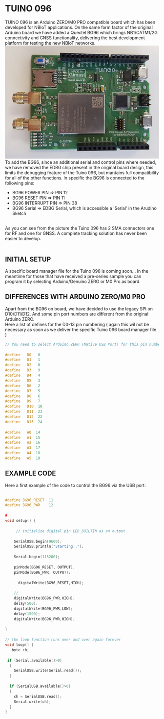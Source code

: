# TUINO 096

TUINO 096 is an Arduino ZERO/M0 PRO compatible board which has been developed for NBIoT applications. On the same form factor of the original Arduino board we have added a Quectel BG96 which brings NB1/CATM1/2G connectivity and GNSS functionality, delivering the best development platform for testing the new NBIoT networks. 
<br/>
<img src="/docs/tuino_096.jpg"/>
<br/>
To add the BG96, since an additional serial and control pins where needed, we have removed the EDBG chip present in the original board design, this limits the debugging feature of the Tuino 096, but mantains full compatibility for all of the other functions. In specific the BG96 is connected to the following pins:
* BG96 POWER PIN      => PIN 12
* BG96 RESET PIN      => PIN 11
* BG96 INTERRUPT PIN  => PIN 38
* BG96 Serial         => EDBG Serial, which is accessible a 'Serial' in the Arudino Sketch 
<br/>
As you can see from the picture the Tuino 096 has 2 SMA connectors one for RF  and one for GNSS. A complete tracking solution has never been easier to develop.
<br>
<br/>

## INITIAL SETUP
A specific board manager file for the Tuino 096 is coming soon... In the meantime for those that have received a pre-series sample you can program it by selecting Arduino/Genuino ZERO or M0 Pro as board.

## DIFFERENCES WITH ARDUINO ZERO/M0 PRO
Apart from the BG96 on board, we have decided to use the legacy SPI on D10/D11/D12. And some pin port numbers are different from the original Arduino ZERO.<br>
Here a list of defines for the D0-13 pin numbering ( again this wil not be necessary as soon as we deliver the specific Tuino 096 board manager file )

```c
// You need to select Arduino ZERO (Native USB Port) for this pin numbering

#define   D0   0
#define   D1   1
#define   D2   8
#define   D3   9
#define   D4   4
#define   D5   3
#define   D6   2
#define   D7   5
#define   D8   6
#define   D9   7
#define   D10  10
#define   D11  23
#define   D12  22
#define   D13  24

#define   A0  14
#define   A1  15
#define   A2  16
#define   A3  17
#define   A4  18
#define   A5  19


```

## EXAMPLE CODE
Here a first example of the code to control the BG96 via the USB port:


```c

#define BG96_RESET  11
#define BG96_PWR    12

#
void setup() {
 	
 	 // initialize digital pin LED_BUILTIN as an output.
 
   	SerialUSB.begin(9600);
   	SerialUSB.println("Starting..");

   	Serial.begin(115200);

    pinMode(BG96_RESET, OUTPUT);
    pinMode(BG96_PWR, OUTPUT);

 	  digitalWrite(BG96_RESET,HIGH);
    
    // 
  	digitalWrite(BG96_PWR,HIGH);
  	delay(500);
  	digitalWrite(BG96_PWR,LOW);
  	delay(1500);
  	digitalWrite(BG96_PWR,HIGH);
  
}

// the loop function runs over and over again forever
void loop() {
   byte ch;
   
 if (Serial.available()>0) 
  {
    SerialUSB.write(Serial.read());
  }

  if (SerialUSB.available()>0) 
  {
    ch = SerialUSB.read();
    Serial.write(ch);
  }
}

```
